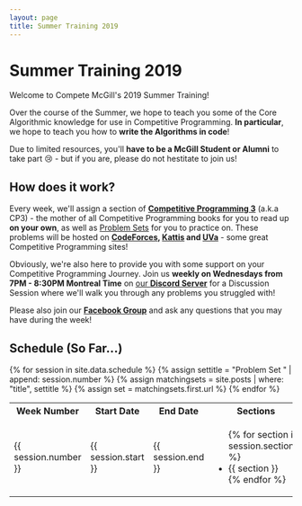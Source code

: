 ```yaml
---
layout: page
title: Summer Training 2019
---
```


# Summer Training 2019

Welcome to Compete McGill's 2019 Summer Training!

Over the course of the Summer, we hope to teach you some of the Core Algorithmic knowledge for use in Competitive Programming. **In particular**, we hope to teach you how to **write the Algorithms in code**!

Due to limited resources, you'll **have to be a McGill Student or Alumni** to take part :cry: - but if you are, please do not hestitate to join us!

## How does it work?

Every week, we'll assign a section of **[Competitive Programming 3](https://cpbook.net/)** (a.k.a CP3) - the mother of all Competitive Programming books for you to read up **on your own**, as well as [Problem Sets](/problemsets/) for you to
practice on. These problems will be hosted on **[CodeForces](https://codeforces.com/), [Kattis](https://open.kattis.com/) and [UVa](https://uva.onlinejudge.org/)** - some great Competitive Programming sites! 

Obviously, we're also here to provide you with some support on your Competitive Programming Journey. Join us **weekly on Wednesdays from 7PM - 8:30PM Montreal Time** on [our **Discord Server**](https://discord.gg/JhZQWPW) for a Discussion Session
where we'll walk you through any problems you struggled with!

Please also join our **[Facebook Group](https://www.facebook.com/groups/856545804677764/)** and ask any questions that you may have during the week!

## Schedule (So Far...)

<table>
<tr> 
    <th>Week Number</th>
    <th>Start Date</th>
    <th>End Date</th>
    <th>Sections</th>
    <th>Problem Set</th>
</tr>
{% for session in site.data.schedule %}
{% assign settitle = "Problem Set " | append: session.number %}
{% assign matchingsets = site.posts | where: "title", settitle %}
{% assign set = matchingsets.first.url %}
<tr>
    <td>{{ session.number }}</td>
    <td>{{ session.start }} </td>
    <td>{{ session.end }} </td>
    <td>
        <ul>
        {% for section in session.sections %} 
            <li> {{ section }} </li>
        {% endfor %}
        </ul>
    </td>
    <td>
        <ul>
            <li> <a href="{{site.baseurl}}{{set}}">Problem Set {{session.number}}</a></li>
        </ul>
    </td>
</tr>
{% endfor %}
</table>


